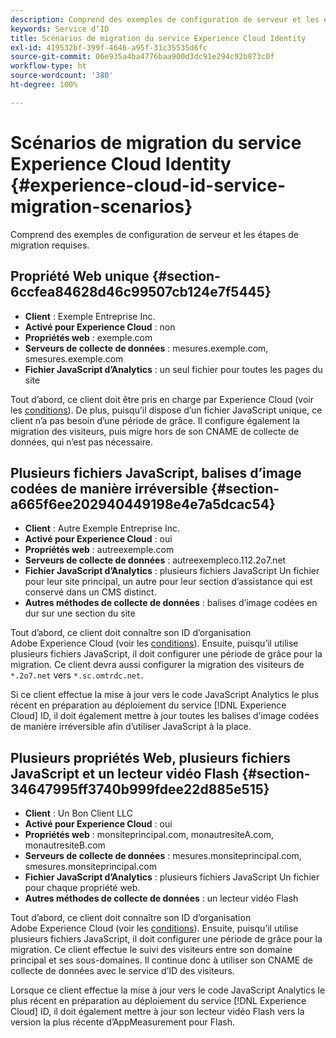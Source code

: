 ```yaml
---
description: Comprend des exemples de configuration de serveur et les étapes de migration requises.
keywords: Service d’ID
title: Scénarios de migration du service Experience Cloud Identity
exl-id: 419532bf-399f-4646-a95f-31c35535d6fc
source-git-commit: 06e935a4ba4776baa900d3dc91e294c92b873c0f
workflow-type: ht
source-wordcount: '380'
ht-degree: 100%

---
```


# Scénarios de migration du service Experience Cloud Identity {#experience-cloud-id-service-migration-scenarios}

Comprend des exemples de configuration de serveur et les étapes de migration requises.

## Propriété Web unique {#section-6ccfea84628d46c99507cb124e7f5445}

* **Client** : Exemple Entreprise Inc.
* **Activé pour Experience Cloud** : non
* **Propriétés web** : exemple.com
* **Serveurs de collecte de données** : mesures.exemple.com, smesures.exemple.com
* **Fichier JavaScript d’Analytics** : un seul fichier pour toutes les pages du site

Tout d’abord, ce client doit être pris en charge par Experience Cloud (voir les [conditions](../../reference/requirements.md)). De plus, puisqu’il dispose d’un fichier JavaScript unique, ce client n’a pas besoin d’une période de grâce. Il configure également la migration des visiteurs, puis migre hors de son CNAME de collecte de données, qui n’est pas nécessaire.

## Plusieurs fichiers JavaScript, balises d’image codées de manière irréversible {#section-a665f6ee202940449198e4e7a5dcac54}

* **Client** : Autre Exemple Entreprise Inc.
* **Activé pour Experience Cloud** : oui
* **Propriétés web** : autreexemple.com
* **Serveurs de collecte de données** : autreexempleco.112.2o7.net
* **Fichier JavaScript d’Analytics** : plusieurs fichiers JavaScript Un fichier pour leur site principal, un autre pour leur section d’assistance qui est conservé dans un CMS distinct.
* **Autres méthodes de collecte de données** : balises d’image codées en dur sur une section du site

Tout d’abord, ce client doit connaître son ID d’organisation Adobe Experience Cloud (voir les [conditions](../../reference/requirements.md)). Ensuite, puisqu’il utilise plusieurs fichiers JavaScript, il doit configurer une période de grâce pour la migration. Ce client devra aussi configurer la migration des visiteurs de `*.2o7.net` vers `*.sc.omtrdc.net`.

Si ce client effectue la mise à jour vers le code JavaScript Analytics le plus récent en préparation au déploiement du service [!DNL Experience Cloud] ID, il doit également mettre à jour toutes les balises d’image codées de manière irréversible afin d’utiliser JavaScript à la place.

## Plusieurs propriétés Web, plusieurs fichiers JavaScript et un lecteur vidéo Flash {#section-34647995ff3740b999fdee22d885e515}

* **Client** : Un Bon Client LLC
* **Activé pour Experience Cloud** : oui
* **Propriétés web** : monsiteprincipal.com, monautresiteA.com, monautresiteB.com
* **Serveurs de collecte de données** : mesures.monsiteprincipal.com, smesures.monsiteprincipal.com
* **Fichier JavaScript d’Analytics** : plusieurs fichiers JavaScript Un fichier pour chaque propriété web.
* **Autres méthodes de collecte de données** : un lecteur vidéo Flash

Tout d’abord, ce client doit connaître son ID d’organisation Adobe Experience Cloud (voir les [conditions](../../reference/requirements.md)). Ensuite, puisqu’il utilise plusieurs fichiers JavaScript, il doit configurer une période de grâce pour la migration. Ce client effectue le suivi des visiteurs entre son domaine principal et ses sous-domaines. Il continue donc à utiliser son CNAME de collecte de données avec le service d’ID des visiteurs.

Lorsque ce client effectue la mise à jour vers le code JavaScript Analytics le plus récent en préparation au déploiement du service [!DNL Experience Cloud] ID, il doit également mettre à jour son lecteur vidéo Flash vers la version la plus récente d’AppMeasurement pour Flash.
